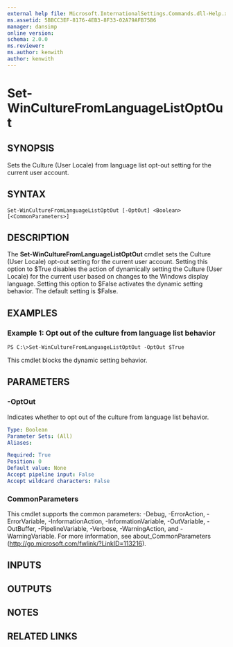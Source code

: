 ```yaml
---
external help file: Microsoft.InternationalSettings.Commands.dll-Help.xml
ms.assetid: 5BBCC3EF-8176-4EB3-8F33-02A79AFB75B6
manager: dansimp
online version: 
schema: 2.0.0
ms.reviewer:
ms.author: kenwith
author: kenwith
---
```


# Set-WinCultureFromLanguageListOptOut

## SYNOPSIS
Sets the Culture (User Locale) from language list opt-out setting for the current user account.

## SYNTAX

```
Set-WinCultureFromLanguageListOptOut [-OptOut] <Boolean> [<CommonParameters>]
```

## DESCRIPTION
The **Set-WinCultureFromLanguageListOptOut** cmdlet sets the Culture (User Locale) opt-out setting for the current user account.
Setting this option to $True disables the action of dynamically setting the Culture (User Locale) for the current user based on changes to the Windows display language.
Setting this option to $False activates the dynamic setting behavior.
The default setting is $False.

## EXAMPLES

### Example 1: Opt out of the culture from language list behavior
```
PS C:\>Set-WinCultureFromLanguageListOptOut -OptOut $True
```

This cmdlet blocks the dynamic setting behavior.

## PARAMETERS

### -OptOut
Indicates whether to opt out of the culture from language list behavior.

```yaml
Type: Boolean
Parameter Sets: (All)
Aliases: 

Required: True
Position: 0
Default value: None
Accept pipeline input: False
Accept wildcard characters: False
```

### CommonParameters
This cmdlet supports the common parameters: -Debug, -ErrorAction, -ErrorVariable, -InformationAction, -InformationVariable, -OutVariable, -OutBuffer, -PipelineVariable, -Verbose, -WarningAction, and -WarningVariable. For more information, see about_CommonParameters (http://go.microsoft.com/fwlink/?LinkID=113216).

## INPUTS

## OUTPUTS

## NOTES

## RELATED LINKS
